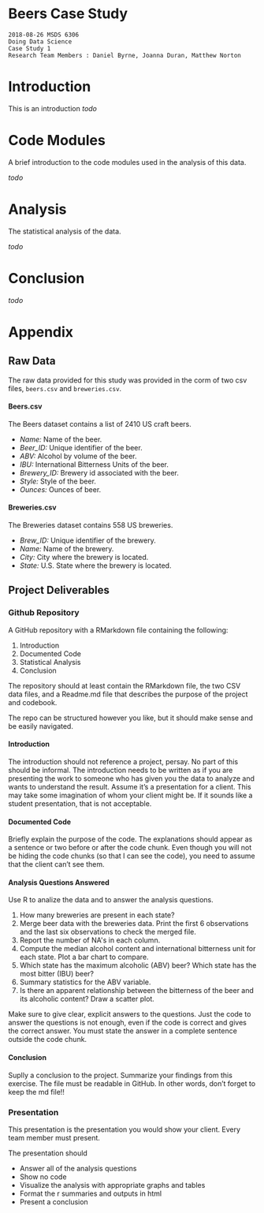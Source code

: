 # Beers Case Study
  
    2018-08-26 MSDS 6306 
    Doing Data Science
    Case Study 1
    Research Team Members : Daniel Byrne, Joanna Duran, Matthew Norton

# Introduction
This is an introduction
*todo*

# Code Modules 
A brief introduction to the code modules used in the analysis of this data.

*todo*

# Analysis
The statistical analysis of the data.

*todo*

# Conclusion
*todo*

# Appendix
## Raw Data
The raw data provided for this study was provided in the corm of two csv files, `beers.csv` and `breweries.csv`.

#### Beers.csv
The Beers dataset contains a list of 2410 US craft beers.

- *Name:* Name of the beer.
- *Beer_ID:* Unique identifier of the beer.
- *ABV:* Alcohol by volume of the beer.
- *IBU:* International Bitterness Units of the beer.
- *Brewery_ID:* Brewery id associated with the beer.
- *Style:* Style of the beer.
- *Ounces:* Ounces of beer.

#### Breweries.csv
The Breweries dataset contains 558 US breweries. 

- *Brew_ID:* Unique identifier of the brewery.
- *Name:* Name of the brewery.
- *City:* City where the brewery is located.
- *State:* U.S. State where the brewery is located.

## Project Deliverables

### Github Repository
A GitHub repository with a RMarkdown file containing the following:
1. Introduction
2. Documented Code
3. Statistical Analysis
4. Conclusion

The repository should at least contain the RMarkdown file,
the two CSV data files, and a Readme.md file that describes the purpose of
the project and codebook. 

The repo can be structured however you like, but it should make sense and be easily navigated.

#### Introduction
The introduction should not reference a project, persay. No part of this should be informal. 
The introduction needs to be written as if you are presenting the work to someone who has given
you the data to analyze and wants to understand the result. Assume it’s a presentation for a
client. This may take some imagination of whom your client might be. If it sounds like a student
presentation, that is not acceptable.

#### Documented Code
Briefly explain the purpose of the code. The explanations should appear as a sentence or two before
or after the code chunk. Even though you will not be hiding the code chunks (so that I can see the
code), you need to assume that the client can’t see them.

#### Analysis Questions Answered
Use R to analize the data and to answer the analysis questions.

1.	How many breweries are present in each state?
2.	Merge beer data with the breweries data. Print the first 6 observations and the last six observations to check the merged file.
3.	Report the number of NA's in each column.
4.	Compute the median alcohol content and international bitterness unit for each state. Plot a bar chart to compare.
5.	Which state has the maximum alcoholic (ABV) beer? Which state has the most bitter (IBU) beer?
6.	Summary statistics for the ABV variable.
7.	Is there an apparent relationship between the bitterness of the beer and its alcoholic content? Draw a scatter plot.


Make sure to give clear, explicit answers to the questions. Just the code to answer the questions is
not enough, even if the code is correct and gives the correct answer. You must state the answer in a
complete sentence outside the code chunk.

#### Conclusion 
Suplly a conclusion to the project. Summarize your findings from this exercise. The file must be
readable in GitHub. In other words, don’t forget to keep the md file!!


### Presentation
This presentation is the presentation you would show your client. Every team member must present. 

The presentation should
- Answer all of the analysis questions
- Show no code
- Visualize the analysis with appropriate graphs and tables 
- Format the r summaries and outputs in html
- Present a conclusion

